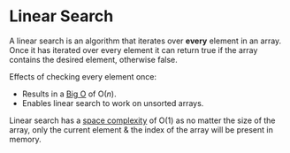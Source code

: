# Linear Search
A linear search is an algorithm that iterates over **every** element in an array. Once it has iterated over every element it can return true if the array contains the desired element, otherwise false.

Effects of checking every element once:
- Results in a [Big O](../Big-O.md) of O($n$).
- Enables linear search to work on unsorted arrays.

Linear search has a [space complexity](../Complexity/Space-Complexity.md) of O($1$) as no matter the size of the array, only the current element & the index of the array will be present in memory.